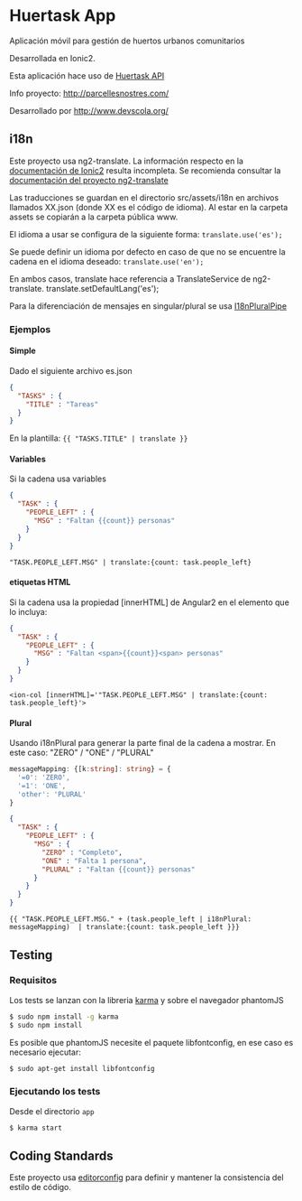 # Huertask App #

Aplicación móvil para gestión de huertos urbanos comunitarios

Desarrollada en Ionic2.

Esta aplicación hace uso de [Huertask API](../api/README.md)

Info proyecto: http://parcellesnostres.com/ 

Desarrollado por http://www.devscola.org/


## i18n ##
Este proyecto usa ng2-translate. La información respecto en la [documentación de Ionic2](https://ionicframework.com/docs/v2/resources/ng2-translate/) resulta incompleta. Se recomienda consultar la [documentación del proyecto ng2-translate](https://github.com/ocombe/ng2-translate)

Las traducciones se guardan en el directorio src/assets/i18n en archivos llamados XX.json (donde XX es el código de idioma). Al estar en la carpeta assets se copiarán a la carpeta pública www.

El idioma a usar se configura de la siguiente forma: ```translate.use('es');```

Se puede definir un idioma por defecto en caso de que no se encuentre la cadena en el idioma deseado: ```translate.use('en');```

En ambos casos, translate hace referencia a TranslateService de ng2-translate.
translate.setDefaultLang('es');


Para la diferenciación de mensajes en singular/plural se usa [I18nPluralPipe](https://angular.io/docs/ts/latest/api/common/index/I18nPluralPipe-pipe.html)

### Ejemplos ###
#### Simple ####
Dado el siguiente archivo es.json
```json
{
  "TASKS" : {
    "TITLE" : "Tareas"
  }
}
```
En la plantilla: ```{{ "TASKS.TITLE" | translate }}```

#### Variables ####
Si la cadena usa variables

```json
{
  "TASK" : {
    "PEOPLE_LEFT" : {
      "MSG" : "Faltan {{count}} personas"
    }
  }
}
```
```"TASK.PEOPLE_LEFT.MSG" | translate:{count: task.people_left}```

#### etiquetas HTML ####
Si la cadena usa la propiedad [innerHTML] de Angular2 en el elemento que lo incluya:

```json
{
  "TASK" : {
    "PEOPLE_LEFT" : {
      "MSG" : "Faltan <span>{{count}}<span> personas"
    }
  }
}
```
```<ion-col [innerHTML]='"TASK.PEOPLE_LEFT.MSG" | translate:{count: task.people_left}'>```

#### Plural ####
Usando i18nPlural para generar la parte final de la cadena a mostrar. En este caso: "ZERO" / "ONE" / "PLURAL"

```ts
messageMapping: {[k:string]: string} = {
  '=0': 'ZERO',
  '=1': 'ONE',
  'other': 'PLURAL'
}
```

```json
{
  "TASK" : {
    "PEOPLE_LEFT" : {
      "MSG" : {
        "ZERO" : "Completo",
        "ONE" : "Falta 1 persona",
        "PLURAL" : "Faltan {{count}} personas"
      }
    }
  }
}
```
```{{ "TASK.PEOPLE_LEFT.MSG." + (task.people_left | i18nPlural: messageMapping)  | translate:{count: task.people_left }}}```

## Testing

### Requisitos

Los tests se lanzan con la libreria [karma](https://karma-runner.github.io/) y sobre el navegador phantomJS

```bash
$ sudo npm install -g karma
$ sudo npm install
```
Es posible que phantomJS necesite el paquete libfontconfig, en ese caso es necesario ejecutar:

```bash
$ sudo apt-get install libfontconfig
```

### Ejecutando los tests
Desde el directorio `app`
```bash
$ karma start
```


## Coding Standards ##
Este proyecto usa [editorconfig](http://editorconfig.org) para definir y mantener la consistencia del estilo de código.
